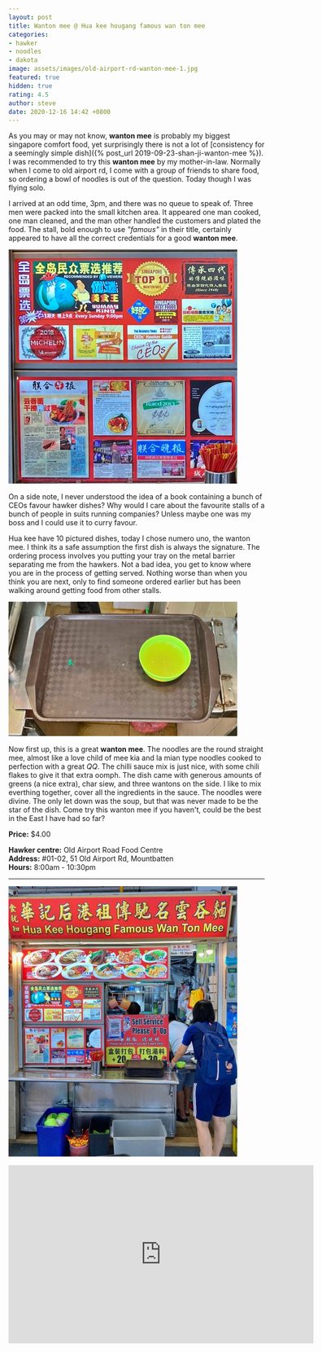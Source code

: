 ```yaml
---
layout: post
title: Wanton mee @ Hua kee hougang famous wan ton mee
categories:
- hawker
- noodles
- dakota
image: assets/images/old-airport-rd-wanton-mee-1.jpg
featured: true
hidden: true
rating: 4.5
author: steve
date: 2020-12-16 14:42 +0800
---
```

As you may or may not know, **wanton mee** is probably my biggest singapore comfort food, yet surprisingly there is not a lot of [consistency for a seemingly simple dish]({% post_url 2019-09-23-shan-ji-wanton-mee %}). I was recommended to try this **wanton mee** by my mother-in-law. Normally when I come to old airport rd, I come with a group of friends to share food, so ordering a bowl of noodles is out of the question. Today though I was flying solo.

I arrived at an odd time, 3pm, and there was no queue to speak of. Three men were packed into the small kitchen area. It appeared one man cooked, one man cleaned, and the man other handled the customers and plated the food. The stall, bold enough to use *"famous"* in their title, certainly appeared to have all the correct credentials for a good **wanton mee**.

![Hua kee hawker awards](/assets/images/old-airport-rd-wanton-mee-4.jpg "Hua kee hawker awards")

On a side note, I never understood the idea of a book containing a bunch of CEOs favour hawker dishes? Why would I care about the favourite stalls of a bunch of people in suits running companies? Unless maybe one was my boss and I could use it to curry favour.

Hua kee have 10 pictured dishes, today I chose numero uno, the wanton mee. I think its a safe assumption the first dish is always the signature. The ordering process involves you putting your tray on the metal barrier separating me from the hawkers. Not a bad idea, you get to know where you are in the process of getting served. Nothing worse than when you think you are next, only to find someone ordered earlier but has been walking around getting food from other stalls.

![Empty tray](/assets/images/old-airport-rd-wanton-mee-3.jpg "Empty tray")

Now first up, this is a great **wanton mee**. The noodles are the round straight mee, almost like a love child of mee kia and la mian type noodles cooked to perfection with a great *QQ*. The chilli sauce mix is just nice, with some chili flakes to give it that extra oomph. The dish came with generous amounts of greens (a nice extra), char siew, and three wantons on the side. I like to mix everthing together, cover all the ingredients in the sauce. The noodles were divine. The only let down was the soup, but that was never made to be the star of the dish. Come try this wanton mee if you haven't, could be the best in the East I have had so far?

**Price:** $4.00  

**Hawker centre:** Old Airport Road Food Centre  
**Address:** #01-02, 51 Old Airport Rd, Mountbatten  
**Hours:** 8:00am - 10:30pm  

***  

![Hua kee wonton mee](/assets/images/old-airport-rd-wanton-mee-2.jpg "Hua kee wanton mee")

<iframe src="https://www.google.com/maps/embed?pb=!1m14!1m8!1m3!1d15955.115599359966!2d103.88542!3d1.3078747!3m2!1i1024!2i768!4f13.1!3m3!1m2!1s0x0%3A0x80121c7744d7cf1e!2sHua%20Kee%20Hougang%20Famous%20Wan%20Ton%20Mee!5e0!3m2!1sen!2ssg!4v1608100664373!5m2!1sen!2ssg" width="600" height="350" frameborder="0" style="border:0;" allowfullscreen="" aria-hidden="false" tabindex="0"></iframe>

